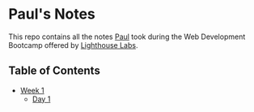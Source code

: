 # Paul's Notes

This repo contains all the notes [Paul](https://github.com/itspladd) took during the Web Development Bootcamp offered by [Lighthouse Labs](https://www.lighthouselabs.ca/).

## Table of Contents
* [Week 1](/Week_1)
  * [Day 1](/Week_1/Day_1)